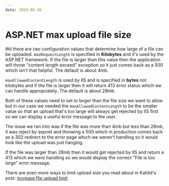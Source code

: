 ```yaml
---
date: 2024-08-30
---
```


# ASP.NET max upload file size


#til there are *two* configuration values that determine how large of a file can be uploaded.
`maxRequestLength` is specified in **Kilobytes** and it's used by the ASP.NET framework.
If the file is larger than this value then the application will throw "content length exceed" exception so it just comes back as a 500 which isn't that helpful.
The default is about 4mb.

`maxAllowedContentLength` is used by IIS and is specified in **bytes** not kilobytes and if the file is larger then it will return 413 error status which we can handle appropriately.
The default is about 28mb.

Both of these values need to set to larger than the file size we want to allow but in our case we needed the `maxAllowedContentLength` to be the smaller value so that an upload that's too large will always get rejected by IIS first so we can display a useful error message to the user.

The issue we ran into was if the file was more than 4mb but less than 28mb, it was reject by aspnet and throwing a 500 which in production comes back as a 302 redirect to the error page which we weren't handling so it would look like the upload was just hanging.

If the file was larger than 28mb then it would get rejected by IIS and return a 413 which we *were* handling so we would display the correct "File is too large" error message.

There are even more ways to limit upload size you read about in Kahlid's post: [increase file upload limit](https://khalidabuhakmeh.com/increase-file-upload-limit-for-aspdotnet)
